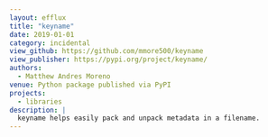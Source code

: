 ```yaml
---
layout: efflux
title: "keyname"
date: 2019-01-01
category: incidental
view_github: https://github.com/mmore500/keyname
view_publisher: https://pypi.org/project/keyname/
authors:
  - Matthew Andres Moreno
venue: Python package published via PyPI
projects:
  - libraries
description: |
  keyname helps easily pack and unpack metadata in a filename.
---
```

